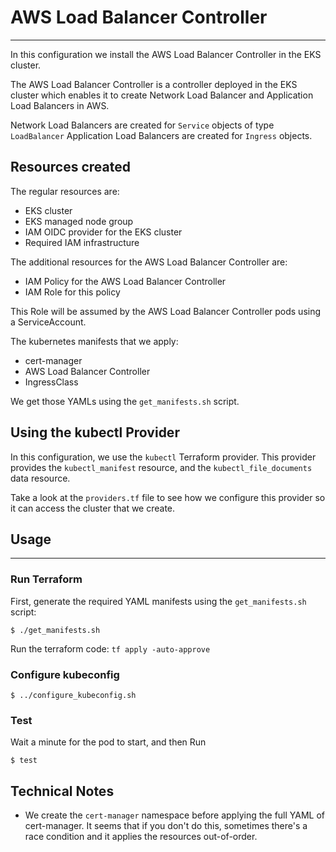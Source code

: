 # AWS Load Balancer Controller
---

In this configuration we install the AWS Load Balancer Controller in the EKS cluster.

The AWS Load Balancer Controller is a controller deployed in the EKS cluster which enables it
to create Network Load Balancer and Application Load Balancers in AWS.

Network Load Balancers are created for `Service` objects of type `LoadBalancer`
Application Load Balancers are created for `Ingress` objects.

## Resources created

The regular resources are:

* EKS cluster
* EKS managed node group
* IAM OIDC provider for the EKS cluster
* Required IAM infrastructure

The additional resources for the AWS Load Balancer Controller are:
* IAM Policy for the AWS Load Balancer Controller
* IAM Role for this policy

This Role will be assumed by the AWS Load Balancer Controller pods using a ServiceAccount.

The kubernetes manifests that we apply:
* cert-manager
* AWS Load Balancer Controller
* IngressClass

We get those YAMLs using the `get_manifests.sh` script.

## Using the kubectl Provider

In this configuration, we use the `kubectl` Terraform provider. This provider provides the
`kubectl_manifest` resource, and the `kubectl_file_documents` data resource.

Take a look at the `providers.tf` file to see how we configure this provider so it can access the cluster that we create.


## Usage
---

### Run Terraform
First, generate the required YAML manifests using the `get_manifests.sh` script:
```
$ ./get_manifests.sh
```
Run the terraform code: `tf apply -auto-approve`

### Configure kubeconfig
```
$ ../configure_kubeconfig.sh
```

### Test
Wait a minute for the pod to start, and then
Run
```
$ test
```

## Technical Notes
* We create the `cert-manager` namespace before applying the full YAML of cert-manager. It seems that if you don't do this,
  sometimes there's a race condition and it applies the resources out-of-order.

